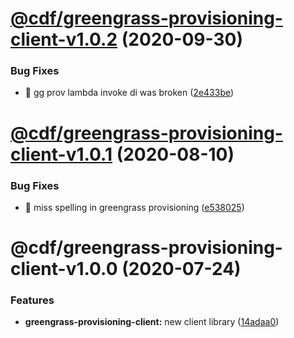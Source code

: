 # [@cdf/greengrass-provisioning-client-v1.0.2](https://git-codecommit.us-west-2.amazonaws.com/v1/repos/cdf-core/compare/@cdf/greengrass-provisioning-client-v1.0.1...@cdf/greengrass-provisioning-client-v1.0.2) (2020-09-30)


### Bug Fixes

* 🐛 gg prov lambda invoke di was broken ([2e433be](https://git-codecommit.us-west-2.amazonaws.com/v1/repos/cdf-core/commit/2e433bef457347936d6f4faca7fe9db4ccfcf9ee))

# [@cdf/greengrass-provisioning-client-v1.0.1](https://git-codecommit.us-west-2.amazonaws.com/v1/repos/cdf-core/compare/@cdf/greengrass-provisioning-client-v1.0.0...@cdf/greengrass-provisioning-client-v1.0.1) (2020-08-10)


### Bug Fixes

* 🐛 miss spelling in greengrass provisioning ([e538025](https://git-codecommit.us-west-2.amazonaws.com/v1/repos/cdf-core/commit/e538025c9d3d5ed1cab8e42812923f275b7f76fb))

# @cdf/greengrass-provisioning-client-v1.0.0 (2020-07-24)


### Features

* **greengrass-provisioning-client:** new client library ([14adaa0](https://git-codecommit.us-west-2.amazonaws.com/v1/repos/cdf-core/commit/14adaa0301fbbc247e7f285a9441f0b2c459f1c3))
